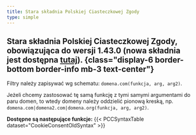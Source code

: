 ```yaml
---
title: Stara składnia Polskiej Ciasteczkowej Zgody
type: simple
---
```

## Stara składnia Polskiej Ciasteczkowej Zgody, obowiązująca do wersji 1.43.0 (nowa składnia jest dostępna [tutaj](/PolishCookieConsent/syntax/)). {class="display-6 border-bottom border-info mb-3 text-center"}

Filtry należy zapisywać wg schematu: `domena.com(funkcja, arg, arg2)`.

Jeżeli chcemy zastosować tę samą funkcję z tymi samymi argumentami do paru domen, to wtedy domeny należy oddzielić pionową kreską, np. `domena.com|domena2.com|domena.org(funkcja, arg, arg2)`.

**Dostępne są następujące funkcje:**
{{< PCCSyntaxTable dataset="CookieConsentOldSyntax" >}}
